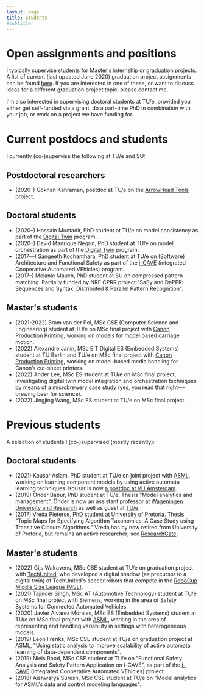 ```yaml
---
layout: page
title: Students
#subtitle:
---
```


# Open assignments and positions

I typically supervise students for Master's internship or graduation projects. A list of current (last updated June 2020) graduation project assignments can be found [here](https://assignments.win.tue.nl/search?q=cleophas). If you are interested in one of these, or want to discuss ideas for a different graduation project topic, please contact me.

I'm also interested in supervising doctoral students at TU/e, provided you either get self-funded via a grant, do a part-time PhD in combination with your job, or work on a project we have funding for.

<!-- At the moment (June 2020), we have [Two PhD positions on methodology and tool support for effective digital twinning](https://jobs.tue.nl/en/vacancy/two-phd-positions-on-methodology-and-tool-support-for-effective-digital-twinning-852762.html). -->


# Current postdocs and students

I currently (co-)supervise the following at TU/e and SU:

## Postdoctoral researchers

* (2020-) Gökhan Kahraman, postdoc at TU/e on the [ArrowHead Tools](https://arrowhead.eu/arrowheadtools) project.

## Doctoral students

* (2020–) Hossain Muctadir, PhD student at TU/e on model consistency as part of the [Digital Twin](https://www.digital-twin-research.nl) program.
* (2020–) David Manrique Negrin, PhD student at TU/e on model orchestration as part of the [Digital Twin](https://www.digital-twin-research.nl) program.
* (2017—) Sangeeth Kochanthara, PhD student at TU/e on (Software) Architecture and Functional Safety as part of the [i-CAVE](https://i-cave.nl) (integrated Cooperative Automated VEhicles) program.
* (2017–) Melanie Mauch, PhD student at SU on compressed pattern matching. Partially funded by NRF CPRR project "SaSy and DaPPR: Sequences and Syntax, Distributed & Parallel Pattern Recognition".

## Master's students

* (2021-2022) Bram van der Pol, MSc CSE (Computer Science and Engineering) student at TU/e on MSc final project with [Canon Production Printing](https://cpp.canon), working on models for model based carriage motion.
* (2022) Alexandre Janin, MSc EIT Digital ES (Embedded Systems) student at TU Berlin and TU/e on MSc final project with [Canon Production Printing](https://cpp.canon), working on model-based media handling for Canon’s cut-sheet printers.
* (2022) Ander Lee, MSc ES student at TU/e on MSc final project, investigating digital twin model integration and orchestration techniques by means of a microbrewery case study (yes, you read that right---brewing beer for science).
* (2022) Jingjing Wang, MSc ES student at TU/e on MSc final project.

# Previous students

A selection of students I (co-)supervised (mostly recently):

## Doctoral students

* (2021) Kousar Aslam, PhD student at TU/e on joint project with [ASML](https://www.asml.com), working on learning component models by using active automata learning techniques. Kousar is now [a postdoc at VU Amsterdam](https://research.vu.nl/en/persons/kousar-aslam).
* (2019) Önder Babur, PhD student at TU/e. Thesis "Model analytics and management". Önder is now an assistant professor at [Wageningen University and Research](https://research.wur.nl/en/persons/önder-babur) as well as guest at [TU/e](https://research.tue.nl/en/persons/önder-babur).
* (2017) Vreda Pieterse, PhD student at University of Pretoria. Thesis "Topic Maps for Specifying Algorithm Taxonomies: A Case Study using Transitive Closure Algorithms." Vreda has by now retired from University of Pretoria, but remains an active researcher; see [ResearchGate](https://www.researchgate.net/profile/Vreda-Pieterse).

## Master's students

* (2022) Gijs Walravens, MSc CSE student at TU/e on graduation project with [TechUnited](https://www.techunited.nl), who developed a digital shadow (as precursor to a digital twin) of TechUnited's soccer robots that compete in the [RoboCup Middle Size League (MSL)](https://msl.robocup.org).
* (2021) Tajinder Singh, MSc AT (Automotive Technology) student at TU/e on MSc final project with Siemens, working in the area of Safety Systems for Connected Automated Vehicles.
* (2020) Javier Alvarez Morales, MSc ES (Embedded Systems) student at TU/e on MSc final project with [ASML](https://www.asml.com), working in the area of representing and handling variability in settings with heterogeneous models.
* (2019) Leon Freriks, MSc CSE student at TU/e on graduation project at [ASML](https://www.asml.com), "Using static analysis to improve scalability
of active automata learning of data-dependent components".
* (2019) Niels Rood, MSc CSE student at TU/e on "Functional Safety Analysis and Safety Pattern Application on i-CAVE", as part of the [i-CAVE](https://i-cave.nl) (integrated Cooperative Automated VEhicles) project.
* (2018) Aishwarya Suresh, MSc CSE student at TU/e on "Model analytics for ASML's data and control modeling languages".
